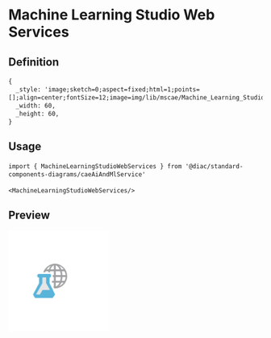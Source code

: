 # Machine Learning Studio Web Services

## Definition

```
{
  _style: 'image;sketch=0;aspect=fixed;html=1;points=[];align=center;fontSize=12;image=img/lib/mscae/Machine_Learning_Studio_Web_Services.svg;strokeColor=none;',
  _width: 60,
  _height: 60,
}
```

## Usage

```
import { MachineLearningStudioWebServices } from '@diac/standard-components-diagrams/caeAiAndMlService'

<MachineLearningStudioWebServices/>
```

## Preview

<img src="./machine-learning-studio-web-services.png" width="200"/>
